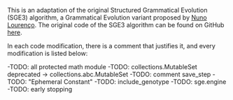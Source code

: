 This is an adaptation of the original Structured Grammatical Evolution (SGE3) algorithm, a Grammatical Evolution variant proposed by [Nuno Lourenço](https://eden.dei.uc.pt/~naml/). The original code of the SGE3 algorithm can be found on GitHub [here](https://github.com/nunolourenco/sge3).

In each code modification, there is a comment that justifies it, and every modification is listed below:

-TODO: all protected math module
-TODO: collections.MutableSet deprecated -> collections.abc.MutableSet
-TODO: comment save_step
-TODO: "Ephemeral Constant"
-TODO: include_genotype
-TODO: sge.engine
-TODO: early stopping
